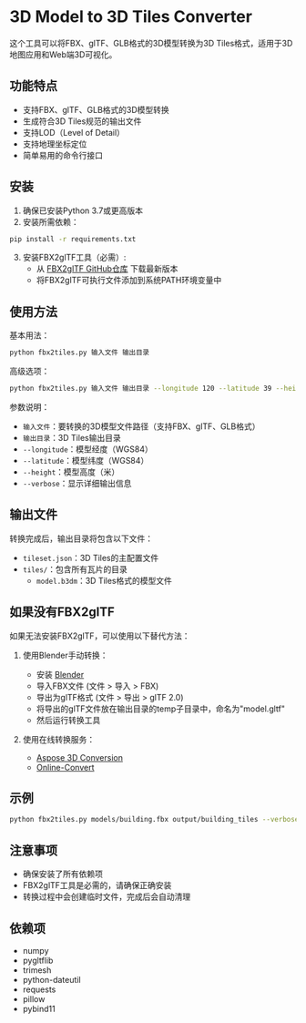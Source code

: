 # 3D Model to 3D Tiles Converter

这个工具可以将FBX、glTF、GLB格式的3D模型转换为3D Tiles格式，适用于3D地图应用和Web端3D可视化。

## 功能特点

- 支持FBX、glTF、GLB格式的3D模型转换
- 生成符合3D Tiles规范的输出文件
- 支持LOD（Level of Detail）
- 支持地理坐标定位
- 简单易用的命令行接口

## 安装

1. 确保已安装Python 3.7或更高版本
2. 安装所需依赖：

```bash
pip install -r requirements.txt
```

3. 安装FBX2glTF工具（必需）:
   - 从 [FBX2glTF GitHub仓库](https://github.com/facebookincubator/FBX2glTF/releases) 下载最新版本
   - 将FBX2glTF可执行文件添加到系统PATH环境变量中

## 使用方法

基本用法：

```bash
python fbx2tiles.py 输入文件 输出目录
```

高级选项：

```bash
python fbx2tiles.py 输入文件 输出目录 --longitude 120 --latitude 39 --height 0 --verbose
```

参数说明：
- `输入文件`：要转换的3D模型文件路径（支持FBX、glTF、GLB格式）
- `输出目录`：3D Tiles输出目录
- `--longitude`：模型经度（WGS84）
- `--latitude`：模型纬度（WGS84）
- `--height`：模型高度（米）
- `--verbose`：显示详细输出信息

## 输出文件

转换完成后，输出目录将包含以下文件：

- `tileset.json`：3D Tiles的主配置文件
- `tiles/`：包含所有瓦片的目录
  - `model.b3dm`：3D Tiles格式的模型文件

## 如果没有FBX2glTF

如果无法安装FBX2glTF，可以使用以下替代方法：

1. 使用Blender手动转换：
   - 安装 [Blender](https://www.blender.org/)
   - 导入FBX文件 (文件 > 导入 > FBX)
   - 导出为glTF格式 (文件 > 导出 > glTF 2.0)
   - 将导出的glTF文件放在输出目录的temp子目录中，命名为"model.gltf"
   - 然后运行转换工具

2. 使用在线转换服务：
   - [Aspose 3D Conversion](https://products.aspose.app/3d/conversion/fbx-to-gltf)
   - [Online-Convert](https://www.online-convert.com/)

## 示例

```bash
python fbx2tiles.py models/building.fbx output/building_tiles --verbose
```

## 注意事项

- 确保安装了所有依赖项
- FBX2glTF工具是必需的，请确保正确安装
- 转换过程中会创建临时文件，完成后会自动清理

## 依赖项

- numpy
- pygltflib
- trimesh
- python-dateutil
- requests
- pillow
- pybind11
